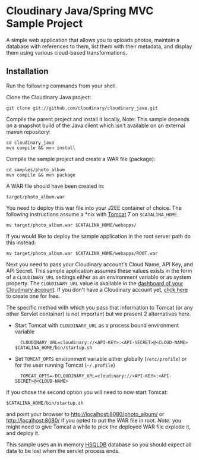Cloudinary Java/Spring MVC Sample Project
=========================================

A simple web application that allows you to uploads photos, maintain a database with references to them, list them with their metadata, and display them using various cloud-based transformations.

## Installation

Run the following commands from your shell.

Clone the Cloudinary Java project: 

    git clone git://github.com/cloudinary/cloudinary_java.git    
    
Compile the parent project and install it locally, Note: This sample depends on a snapshot build of the Java client which isn't available on an external maven repository:

    cd cloudinary_java
    mvn compile && mvn install
    
Compile the sample project and create a WAR file (package):

    cd samples/photo_album
    mvn compile && mvn package

A WAR file should have been created in:

    target/photo_album.war

You need to deploy this war file into your J2EE container of choice. The following instructions assume a *nix with [Tomcat](http://tomcat.apache.org/) 7 on `$CATALINA_HOME`.

    mv target/photo_album.war $CATALINA_HOME/webapps/

If you would like to deploy the sample application in the root server path do this instead:

    mv target/photo_album.war $CATALINA_HOME/webapps/ROOT.war

Next you need to pass your Cloudinary account's Cloud Name, API Key, and API Secret. This sample application assumes these values exists in the form
of a `CLOUDINARY_URL` settings either as an environment variable or as system property. The `CLOUDINARY_URL` value is available in the [dashboard of your Cloudinary account](https://cloudinary.com/console). 
If you don't have a Cloudinary account yet, [click here](https://cloudinary.com/users/register/free) to create one for free.

The specific method with which you pass that information to Tomcat (or any other Servlet container) is not important but we present 2 alternatives here.

* Start Tomcat with `CLOUDINARY_URL` as a process bound environment variable
    
        CLOUDINARY_URL=cloudinary://<API-KEY>:<API-SECRET>@<CLOUD-NAME> $CATALINA_HOME/bin/startup.sh
    
* Set `TOMCAT_OPTS` environment variable either globally (`/etc/profile`) or for the user running Tomcat (`~/.profile`)

        TOMCAT_OPTS=-DCLOUDINARY_URL=cloudinary://<API-KEY>:<API-SECRET>@<CLOUD-NAME>

If you chose the second option you will need to now start Tomcat:

    $CATALINA_HOME/bin/startup.sh
    
and point your browser to [http://localhost:8080/photo_album/](http://localhost:8080/photo_album/) or [http://localhost:8080/](http://localhost:8080/) if you opted to put the WAR file in root. *Note:* you might need to give Tomcat a while to pick the deployed WAR file explode it, and deploy it.

This sample uses an in memory [HSQLDB](http://hsqldb.org/) database so you should expect all data to be lost when the servlet process ends.